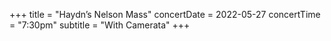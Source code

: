 +++
title = "Haydn’s Nelson Mass"
concertDate = 2022-05-27
concertTime = "7:30pm"
subtitle = "With Camerata"
+++


